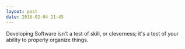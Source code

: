 ```yaml
---
layout: post
date: 2016-02-04 21:45
---
```

Developing Software isn't a test of skill, or cleverness; it's a test of your ability to properly organize things. 
